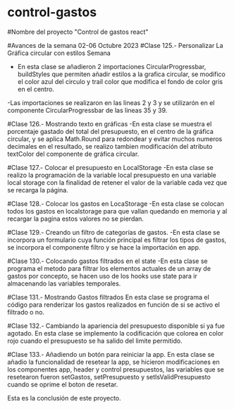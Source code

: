 # control-gastos
#Nombre del proyecto "Control de gastos react"

#Avances de la semana 02-06 Octubre 2023
#Clase 125.- Personalizar La Gráfica circular con estilos Semana 
- En esta clase se añadieron 2 importaciones  CircularProgressbar, buildStyles que permiten añadir estilos a la grafica circular, se modifico el color azul del circulo y trail color que modifica el fondo de color gris en el centro.

-Las importaciones se realizaron en las lineas 2 y 3 y se utilizarón en el componente CircularProgressbar de las lineas 35 y 39.


#Clase 126.- Mostrando texto en gráficas
-En esta clase se muestra el porcentaje gastado del total del presupuesto, en el centro de la gráfica circular, y se aplica Math.Round para redondear y evitar muchos numeros decimales en el resultado, se realizo tambien modificación del atributo textColor del componente de gráfica circular.

#Clase 127.- Colocar el presupuesto en LocalStorage
-En esta clase se realizo la programación de la variable local presupuesto  en una variable local storage con la finalidad de retener el valor de la variable cada vez que se recarga la página.

#Clase 128.- Colocar los gastos en LocaStorage
-En esta clase se colocan todos los gastos en localstorage para que vallan quedando en memoria y al recargar la pagina estos valores no se pierdan.

#Clase 129.- Creando un filtro de categorías de gastos.
-En esta clase se incorpora un formulario cuya función principal es filtrar los tipos de gastos, se incorpora el componente filtro y se hace la importación en app.

#Clase 130.- Colocando gastos filtrados en el state
-En esta clase se programa el metodo para filtrar los elementos actuales de un array de gastos por concepto, se hacen uso de los hooks use state para ir almacenando las variables temporales.

#Clase 131.- Mostrando Gastos filtrados
En esta clase se programa el código para renderizar los gastos realizados en función de si se activo el filtrado o no.

#Clase 132.- Cambiando la apariencia del presupuesto disponible si ya fue agotado.
En esta clase se implemento la codificación que colorea en color rojo cuando el presupuesto se ha salido del limite permitido.

#Clase 133.- Añadiendo un botón para reiniciar la app.
En esta clase se añadio la funcionalidad de resetear la app, se hicieron modificaciones en los componentes app, header y control presupuestos, las variables que se resetearon fueron setGastos, setPresupuesto y setIsValidPresupuesto cuando se oprime el boton de resetar.

Esta es la conclusión de este proyecto.